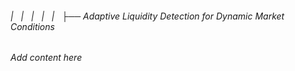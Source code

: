 ###### |   |   |   |   |   ├── Adaptive Liquidity Detection for Dynamic Market Conditions

*Add content here*